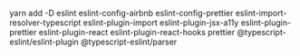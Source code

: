 yarn add -D eslint eslint-config-airbnb  eslint-config-prettier eslint-import-resolver-typescript eslint-plugin-import eslint-plugin-jsx-a11y eslint-plugin-prettier eslint-plugin-react eslint-plugin-react-hooks prettier @typescript-eslint/eslint-plugin @typescript-eslint/parser